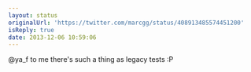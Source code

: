 ```yaml
---
layout: status
originalUrl: 'https://twitter.com/marcgg/status/408913485574451200'
isReply: true
date: 2013-12-06 10:59:06
---
```


@ya_f to me there's such a thing as legacy tests :P

